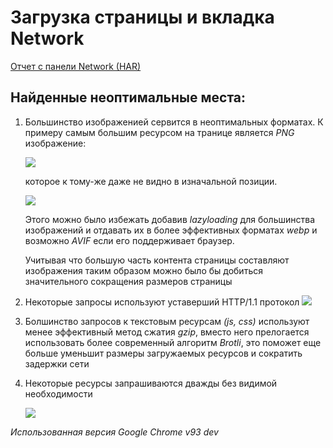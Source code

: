 # Загрузка страницы и вкладка Network

[Отчет с панели Network (HAR)](../blob/main/assets/lifehacker-net-perf.har)

## Найденные неоптимальные места:

1. Большинство изображенией сервится в неоптимальных форматах. К примеру самым большим ресурсом на транице является _PNG_ изображение:

   ![]("../blob/main/assets/img/chrome_PcigqrY2Ea.png")

   которое к тому-же даже не видно в изначальной позиции.

   ![]("../blob/main/assets/img/chrome_Rqrc7nxWlR.png")

   Этого можно было избежать добавив _lazyloading_ для большинства изображений и отдавать их в более эффективных форматах _webp_ и возможно _AVIF_ если его поддерживает браузер.

   Учитывая что большую часть контента страницы составляют изображения таким образом можно было бы добиться значительного сокращения размеров страницы

1. Некоторые запросы используют уставерший HTTP/1.1 протокол
   ![]("../blob/main/assets/img/chrome_dImGMeDO2s.png")

1. Болшинство запросов к текстовым ресурсам _(js, css)_ используют менее эффективный метод сжатия _gzip_, вместо него прелогается использовать более современный алгоритм _Brotli_, это поможет еще больше уменьшит размеры загружаемых ресурсов и сократить задержки сети

1. Некоторые ресурсы запрашиваются дважды без видимой необходимости

   ![]("../blob/main/assets/img/chrome_SbBDKYCLy4.png")

_Использованная версия Google Chrome v93 dev_
